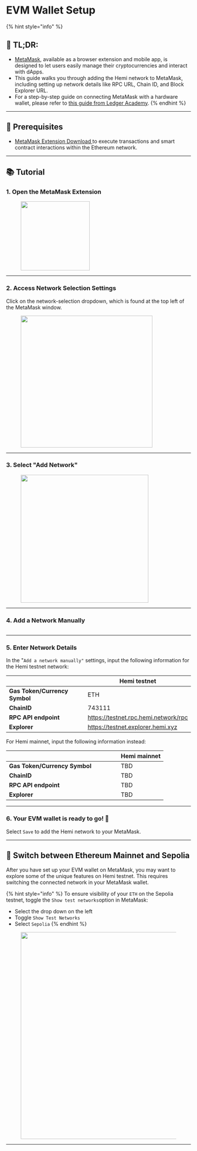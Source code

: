 # EVM Wallet Setup

{% hint style="info" %}
## 📜 **TL;DR:**

* [MetaMask](https://metamask.io/download/), available as a browser extension and mobile app, is designed to let users easily manage their cryptocurrencies and interact with dApps.
* This guide walks you through adding the Hemi network to MetaMask, including setting up network details like RPC URL, Chain ID, and Block Explorer URL.
* For a step-by-step guide on connecting MetaMask with a hardware wallet, please refer to [this guide from Ledger Academy](https://www.ledger.com/academy/security/the-safest-way-to-use-metamask).
{% endhint %}

***

## 🏁 Prerequisites

* [MetaMask Extension Download ](https://metamask.io/download/)to execute transactions and smart contract interactions within the Ethereum network.

***

## 📚 Tutorial

### 1. Open the MetaMask Extension

<figure><img src="../../.gitbook/assets/1.png" alt="" width="188"><figcaption></figcaption></figure>

***

### 2. Access Network Selection Settings

Click on the network-selection dropdown, which is found at the top left of the MetaMask window.

<figure><img src="../../.gitbook/assets/2.png" alt="" width="359"><figcaption></figcaption></figure>

***

### 3. Select "Add Network"

<figure><img src="../../.gitbook/assets/3.png" alt="" width="348"><figcaption></figcaption></figure>

***

### 4. Add a Network Manually

<figure><img src="../../.gitbook/assets/4.png" alt=""><figcaption></figcaption></figure>

***

### 5. **Enter Network Details**

In the "`Add a network manually"` settings, input the following information for the Hemi testnet network:

<table><thead><tr><th width="289"></th><th>Hemi testnet</th></tr></thead><tbody><tr><td><strong>Gas Token/Currency Symbol</strong></td><td>ETH</td></tr><tr><td><strong>ChainID</strong></td><td>743111</td></tr><tr><td><strong>RPC API endpoint</strong></td><td><a href="https://testnet.rpc.hemi.network/rpc">https://testnet.rpc.hemi.network/rpc</a></td></tr><tr><td><strong>Explorer</strong></td><td><a href="https://testnet.explorer.hemi.xyz">https://testnet.explorer.hemi.xyz</a></td></tr></tbody></table>

For Hemi mainnet, input the following information instead:

<table><thead><tr><th width="289"></th><th>Hemi mainnet</th></tr></thead><tbody><tr><td><strong>Gas Token/Currency Symbol</strong></td><td>TBD</td></tr><tr><td><strong>ChainID</strong></td><td>TBD</td></tr><tr><td><strong>RPC API endpoint</strong></td><td>TBD</td></tr><tr><td><strong>Explorer</strong></td><td>TBD</td></tr></tbody></table>

***

### 6. **Your EVM wallet is ready to go! 🎉**

Select `Save` to add the Hemi network to your MetaMask.

***

## 🔄 Switch between Ethereum Mainnet and Sepolia

After you have set up your EVM wallet on MetaMask, you may want to explore some of the unique features on Hemi testnet. This requires switching the connected network in your MetaMask wallet.

{% hint style="info" %}
To ensure visibility of your `ETH` on the Sepolia testnet, toggle the `Show test networks`option in MetaMask:

* Select the drop down on the left
* Toggle `Show Test Networks`
* Select `Sepolia`
{% endhint %}



<figure><img src="../../.gitbook/assets/1b.png" alt="" width="563"><figcaption></figcaption></figure>

***



